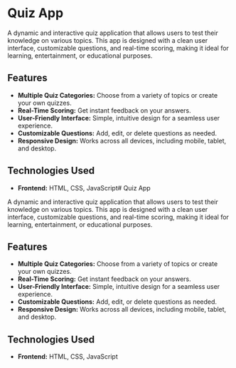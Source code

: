 # Quiz App

A dynamic and interactive quiz application that allows users to test their knowledge on various topics. This app is designed with a clean user interface, customizable questions, and real-time scoring, making it ideal for learning, entertainment, or educational purposes.

## Features

- **Multiple Quiz Categories:** Choose from a variety of topics or create your own quizzes.
- **Real-Time Scoring:** Get instant feedback on your answers.
- **User-Friendly Interface:** Simple, intuitive design for a seamless user experience.
- **Customizable Questions:** Add, edit, or delete questions as needed.
- **Responsive Design:** Works across all devices, including mobile, tablet, and desktop.

## Technologies Used

- **Frontend:** HTML, CSS, JavaScript# Quiz App

A dynamic and interactive quiz application that allows users to test their knowledge on various topics. This app is designed with a clean user interface, customizable questions, and real-time scoring, making it ideal for learning, entertainment, or educational purposes.

## Features

- **Multiple Quiz Categories:** Choose from a variety of topics or create your own quizzes.
- **Real-Time Scoring:** Get instant feedback on your answers.
- **User-Friendly Interface:** Simple, intuitive design for a seamless user experience.
- **Customizable Questions:** Add, edit, or delete questions as needed.
- **Responsive Design:** Works across all devices, including mobile, tablet, and desktop.

## Technologies Used

- **Frontend:** HTML, CSS, JavaScript
